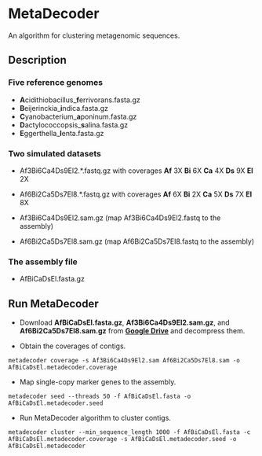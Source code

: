 # MetaDecoder

An algorithm for clustering metagenomic sequences.

## Description

### Five reference genomes

* **A**cidithiobacillus_**f**errivorans.fasta.gz
* **B**eijerinckia_**i**ndica.fasta.gz
* **C**yanobacterium_**a**poninum.fasta.gz
* **D**actylococcopsis_**s**alina.fasta.gz
* **E**ggerthella_**l**enta.fasta.gz

### Two simulated datasets

* Af3Bi6Ca4Ds9El2.*.fastq.gz with coverages **Af** 3X **Bi** 6X **Ca** 4X **Ds** 9X **El** 2X
* Af6Bi2Ca5Ds7El8.*.fastq.gz with coverages **Af** 6X **Bi** 2X **Ca** 5X **Ds** 7X **El** 8X

* Af3Bi6Ca4Ds9El2.sam.gz (map Af3Bi6Ca4Ds9El2.fastq to the assembly)
* Af6Bi2Ca5Ds7El8.sam.gz (map Af6Bi2Ca5Ds7El8.fastq to the assembly)

### The assembly file

* AfBiCaDsEl.fasta.gz

## Run MetaDecoder

* Download **AfBiCaDsEl.fasta.gz**, **Af3Bi6Ca4Ds9El2.sam.gz**, and **Af6Bi2Ca5Ds7El8.sam.gz** from **[Google Drive](https://drive.google.com/drive/folders/10a3e3W3ei6OV8d5aIpzhvrL1sNdjzwRg?usp=sharing)** and decompress them.

* Obtain the coverages of contigs.

```shell
metadecoder coverage -s Af3Bi6Ca4Ds9El2.sam Af6Bi2Ca5Ds7El8.sam -o AfBiCaDsEl.metadecoder.coverage
```

* Map single-copy marker genes to the assembly.

```shell
metadecoder seed --threads 50 -f AfBiCaDsEl.fasta -o AfBiCaDsEl.metadecoder.seed
```

* Run MetaDecoder algorithm to cluster contigs.

```shell
metadecoder cluster --min_sequence_length 1000 -f AfBiCaDsEl.fasta -c AfBiCaDsEl.metadecoder.coverage -s AfBiCaDsEl.metadecoder.seed -o AfBiCaDsEl.metadecoder
```
